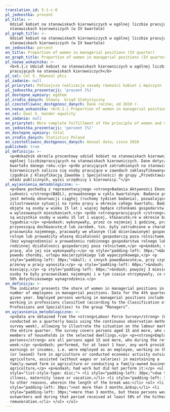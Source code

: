 ```yaml
---
translation_id: 5-1-c-0
pl_jednostka: procent
pl_title: >-
  Udział kobiet na stanowiskach kierowniczych w ogólnej liczbie pracujących na
  stanowiskach kierowniczych (w IV kwartale)
pl_graph_title: >-
  Udział kobiet na stanowiskach kierowniczych w ogólnej liczbie pracujących na
  stanowiskach kierowniczych (w IV kwartale)
en_jednostka: percent
en_title: Proportion of women in managerial positions (IV quarter)
en_graph_title: Proportion of women in managerial positions (IV quarter)
pl_nazwa_wskaznika: >-
  <b>5.1.c Udział kobiet na stanowiskach kierowniczych w ogólnej liczbie
  pracujących na stanowiskach kierowniczych</b>
pl_cel: Cel 5. Równość płci
pl_zadanie: null
pl_priorytet: Pełniejsza realizacja zasady równości kobiet i mężczyzn
pl_jednostka_prezentacji: 'procent [%]'
pl_dostepne_wymiary: ogółem
pl_zrodlo_danych: Główny  Urząd Statystyczny
pl_czestotliwosc_dostępnosc_danych: Dane roczne; od 2010 r.
en_nazwa_wskaznika: <b>5.1.c Proportion of women in managerial positions</b>
en_cel: Goal 5. Gender equality
en_zadanie: null
en_priorytet: More complete fulfillment of the principle of women and men's equality
en_jednostka_prezentacji: 'percent [%]'
en_dostepne_wymiary: total
en_zrodlo_danych: Statistics Poland
en_czestotliwosc_dostępnosc_danych: Annual data; since 2010
published: true
pl_definicja: >-
  <p>Wskaźnik określa procentowy udział kobiet na stanowiskach kierowniczych w
  ogólnej liczbiepracujących na stanowiskach kierowniczych. Dane dotyczą IV
  kwartału danego roku.</p> <p>Do pracujących zatrudnionych na stanowiskach
  kierowniczych zalicza się osoby pracujące w zawodach zaklasyfikowanych
  (zgodnie z Klasyfikacją Zawodów i Specjalności) do grupy „Przedstawiciele
  władz publicznych, wyżsi urzędnicy i kierownicy.”</p>
pl_wyjasnienia_metodologiczne: >-
  <p>Dane pochodzą z reprezentacyjnego <strong>Badania Aktywności Ekonomicznej
  Ludności </strong>(BAEL), prowadzonego w cyklu kwartalnym. Badanie prowadzone
  jest metodą obserwacji ciągłej (ruchomy tydzień badania), pozwalającej na
  zilustrowanie sytuacji na rynku pracy w okresie całego kwartału. Badaniem
  objęte są osoby w wieku 15 lat i więcej będące członkami gospodarstw domowych
  w wylosowanych mieszkaniach.</p> <p>Do <strong>pracujących </strong>zaliczane
  są wszystkie osoby w wieku 15 lat i więcej, kt&oacute;re w okresie badanego
  tygodnia:</p> <p>&ndash; wykonywały, przez co najmniej 1 godzinę, pracę
  przynoszącą doch&oacute;d lub zarobek, tzn. były zatrudnione w charakterze
  pracownika najemnego, pracowały we własnym (lub dzierżawionym) gospodarstwie
  rolnym lub prowadziły własną działalność gospodarczą poza rolnictwem, pomagały
  (bez wynagrodzenia) w prowadzeniu rodzinnego gospodarstwa rolnego lub
  rodzinnej działalności gospodarczej poza rolnictwem,</p> <p>&ndash; miały
  pracę, ale jej nie wykonywały:</p> <p style="padding-left: 30px;">&bull; z
  powodu choroby, urlopu macierzyńskiego lub wypoczynkowego,</p> <p
  style="padding-left: 30px;">&bull; z innych powod&oacute;w, przy czym długość
  przerwy w pracy wynosiła:</p> <p style="padding-left: 60px;">&ndash; do 3
  miesięcy,</p> <p style="padding-left: 60px;">&ndash; powyżej 3 miesięcy, ale
  osoby te były pracownikami najemnymi i w tym czasie otrzymywały, co najmniej
  50% dotychczasowego wynagrodzenia.</p>
en_definicja: >-
  The indicator presents the share of women in managerial positions in the total
  number of employees in managerial positions. Data for the 4th quarter of a
  given year. Employed persons working in managerial positions include those
  working in professions classified (according to the Classification of
  Professions and Specialties) to the group “Managers”.
en_wyjasnienia_metodologiczne: >-
  <p>Data are obtained from the <strong>Labour Force Survey</strong> (LFS)
  conducted on a quarterly basis using the continuous observation method (mobile
  survey week), allowing to illustrate the situation on the labour market during
  the entire quarter. The survey covers persons aged 15 and more, who are
  members of households in the selected dwellings.</p> <p><strong>Employed
  persons</strong> are all persons aged 15 and more, who during the reference
  week:</p> <p>&ndash; performed, for at least 1 hour, any work providing
  earnings or incomes, i.e. were employed as an employee, working on their own
  (or leased) farm in agriculture or conducted economic activity outside
  agriculture, assisted (without wages or salaries) in maintaining a
  family-owned farm in agriculture or conducting a family-owned business outside
  agriculture,</p> <p>&ndash; had work but did not perform it:</p> <ul
  style="list-style-type: disc;"> <li style="padding-left: 30px;">due to
  illness, maternity leave or vacation,</li> <li style="padding-left: 30px;">due
  to other reasons, wherein the length of the break was:</li> <ul> <li
  style="padding-left: 30px;">not more than 3 months,&nbsp;</li> <li
  style="padding-left: 30px;">more than 3 months, but these persons were
  outworkers and during that period received at least 50% of the hitherto
  remuneration.</li> </ul> </ul>
---
```

